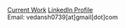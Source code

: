 [Current Work](https://fierce-lipstick-727.notion.site/Ved-146c46fddb0c802c942ffad336cfb5d7?pvs=4)
[LinkedIn Profile](https://www.linkedin.com/in/vedansh-bagadia-a6b232213)  
Email: vedansh0739[at]gmail[dot]com

